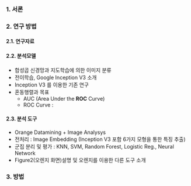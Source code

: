 ### 1. 서론
### 2. 연구 방법
#### 2.1. 연구자료
#### 2.2. 분석모델
* 합성곱 신경망과 지도학습에 의한 이미지 분류
* 전이학습, Google Inception V3 소개
* Inception V3 를 이용한 기존 연구
* 혼동행렬과 목표
	* AUC (Area Under the **ROC** Curve)
	* ROC Curve : 
#### 2.3. 분석 도구
* Orange Datamining + Image Analysys
* 전처리 : Image Embedding (Inception V3 포함 6가지 모형을 통한 특징 추출)
* 군집 분리 및 평가 : KNN, SVM, Random Forest, Logistic Reg., Neural Network
* Figure2(오렌지 화면)설명 및 오렌지를 이용한 다른 도구 소개

### 3. 방법

